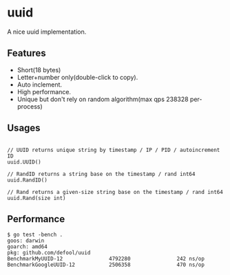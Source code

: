 # uuid
A nice uuid implementation.

## Features

- Short(18 bytes)
- Letter+number only(double-click to copy).
- Auto inclement.
- High performance.
- Unique but don't rely on random algorithm(max qps 238328 per-process)


## Usages

```

// UUID returns unique string by timestamp / IP / PID / autoincrement ID
uuid.UUID() 

// RandID returns a string base on the timestamp / rand int64
uuid.RandID() 

// Rand returns a given-size string base on the timestamp / rand int64
uuid.Rand(size int) 
```

## Performance
```
$ go test -bench .
goos: darwin
goarch: amd64
pkg: github.com/defool/uuid
BenchmarkMyUUID-12               4792280               242 ns/op
BenchmarkGoogleUUID-12           2506358               470 ns/op
```

